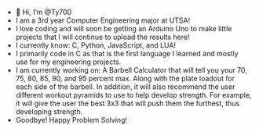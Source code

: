 - 👋 Hi, I’m @Ty700
- I am a 3rd year Computer Engineering major at UTSA!
- I love coding and will soon be getting an Arduino Uno to make little projects that I will continue to upload the results here!
- I currently know: C, Python, JavaScript, and LUA!
- I primarily code in C as that is the first language I learned and mostly use for my engineering projects.
- I am currently working on: A Barbell Calculator that will tell you your 70, 75, 80, 85, 90, and 95 percent max. Along with the plate loadout for each side of the barbell. In addition, it will also recommend the user different workout pyramids to use to help develop strength. For example, it will give the user the best 3x3 that will push them the furthest, thus developing strength. 
- Goodbye! Happy Problem Solving!
